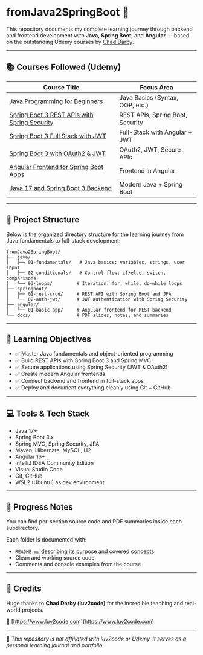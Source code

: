 # fromJava2SpringBoot 🚀

This repository documents my complete learning journey through backend and frontend development with **Java**, **Spring Boot**, and **Angular** — based on the outstanding Udemy courses by [Chad Darby](https://www.luv2code.com).

---

## 📚 Courses Followed (Udemy)

| Course Title                                                                                       | Focus Area                       |
|----------------------------------------------------------------------------------------------------|----------------------------------|
| [Java Programming for Beginners](https://www.udemy.com/course-dashboard-redirect/?course_id=4986826) | Java Basics (Syntax, OOP, etc.)  |
| [Spring Boot 3 REST APIs with Spring Security](https://www.udemy.com/course-dashboard-redirect/?course_id=1856950) | REST APIs, Spring Boot, Security |
| [Spring Boot 3 Full Stack with JWT](https://www.udemy.com/course-dashboard-redirect/?course_id=647428) | Full-Stack with Angular + JWT    |
| [Spring Boot 3 with OAuth2 & JWT](https://www.udemy.com/course-dashboard-redirect/?course_id=4425116) | OAuth2, JWT, Secure APIs         |
| [Angular Frontend for Spring Boot Apps](https://www.udemy.com/course-dashboard-redirect/?course_id=1848328) | Frontend in Angular              |
| [Java 17 and Spring Boot 3 Backend](https://www.udemy.com/course-dashboard-redirect/?course_id=6270233) | Modern Java + Spring Boot        |

---

## 📂 Project Structure

Below is the organized directory structure for the learning journey from Java fundamentals to full-stack development:

```plaintext
fromJava2SpringBoot/
├── java/
│   ├── 01-fundamentals/   # Java basics: variables, strings, user input
│   ├── 02-conditionals/   # Control flow: if/else, switch, comparisons
│   └── 03-loops/         # Iteration: for, while, do-while loops
├── springboot/
│   ├── 01-rest-crud/     # REST API with Spring Boot and JPA
│   └── 02-auth-jwt/      # JWT authentication with Spring Security
├── angular/
│   └── 01-basic-app/     # Angular frontend for REST backend
└── docs/                 # PDF slides, notes, and summaries
```

---

## 🎯 Learning Objectives

- ✅ Master Java fundamentals and object-oriented programming
- ✅ Build REST APIs with Spring Boot 3 and Spring MVC
- ✅ Secure applications using Spring Security (JWT & OAuth2)
- ✅ Create modern Angular frontends
- ✅ Connect backend and frontend in full-stack apps
- ✅ Deploy and document everything cleanly using Git + GitHub

---

## 💻 Tools & Tech Stack

- Java 17+
- Spring Boot 3.x
- Spring MVC, Spring Security, JPA
- Maven, Hibernate, MySQL, H2
- Angular 16+
- IntelliJ IDEA Community Edition
- Visual Studio Code
- Git, GitHub
- WSL2 (Ubuntu) as dev environment

---

## 📝 Progress Notes

You can find per-section source code and PDF summaries inside each subdirectory.

Each folder is documented with:
- `README.md` describing its purpose and covered concepts
- Clean and working source code
- Comments and console examples from the course

---

## 🙏 Credits

Huge thanks to **Chad Darby (luv2code)** for the incredible teaching and real-world projects.

🔗 [https://www.luv2code.com](https://www.luv2code.com)

---

📌 _This repository is not affiliated with luv2code or Udemy. It serves as a personal learning journal and portfolio._
